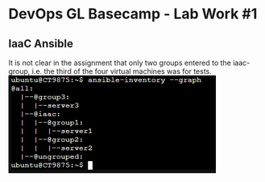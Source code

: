 # DevOps GL Basecamp - Lab Work #1
## IaaC Ansible
It is not clear in the assignment that only two groups entered to the iaac- group, i.e. the third of the four virtual machines was for tests.
![Screenshot](https://github.com/texnotes/basecamp/blob/main/img/Screenshot%202021-05-16%20232830.png "Screenshot")
